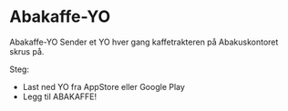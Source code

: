 Abakaffe-YO
===========

Abakaffe-YO Sender et YO hver gang kaffetrakteren på Abakuskontoret skrus på.

Steg: 
* Last ned YO fra AppStore eller Google Play 
* Legg til ABAKAFFE! 
